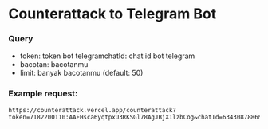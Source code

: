 # Counterattack to Telegram Bot

### Query

- token: token bot telegramchatId: chat id bot telegram
- bacotan: bacotanmu
- limit: banyak bacotanmu (default: 50)

### Example request:

```
https://counterattack.vercel.app/counterattack?token=7182200110:AAFHsca6yqtpxU3RKSGl78AgJBjX1lzbCog&chatId=6343087886&bacotan=Tobat...&limit=10
```
